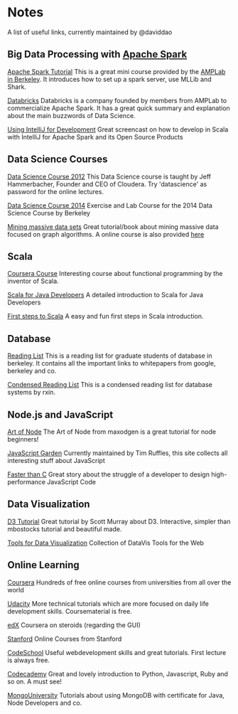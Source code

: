 Notes 
=====
A list of useful links, currently maintained by @daviddao

## Big Data Processing with [Apache Spark](https://spark.apache.org/)

[Apache Spark Tutorial](http://ampcamp.berkeley.edu/big-data-mini-course/index.html)
This is a great mini course provided by the [AMPLab in Berkeley](https://amplab.cs.berkeley.edu/). It introduces how to set up a spark server, use MLLib and Shark.

[Databricks](http://databricks.com/)
Databricks is a company founded by members from AMPLab to commercialize Apache Spark. It has a great quick summary and explanation about the main buzzwords of Data Science.

[Using IntelliJ for Development](http://bdgenomics.org/blog/2014/05/15/up-and-running-with-big-data-genomics/)
Great screencast on how to develop in Scala with IntelliJ for Apache Spark and its Open Source Products

## Data Science Courses

[Data Science Course 2012](http://datascienc.es/schedule/)
This Data Science course is taught by Jeff Hammerbacher, Founder and CEO of Cloudera. Try 'datascience' as password for the online lectures.

[Data Science Course 2014](https://github.com/daviddao/datascience-sp14)
Exercise and Lab Course for the 2014 Data Science Course by Berkeley

[Mining massive data sets](http://www.mmds.org/)
Great tutorial/book about mining massive data focused on graph algorithms.
A online course is also provided [here](https://www.coursera.org/course/mmds)


## Scala

[Coursera Course](https://www.coursera.org/course/progfun)
Interesting course about functional programming by the inventor of Scala.

[Scala for Java Developers](http://docs.scala-lang.org/tutorials/scala-for-java-programmers.html)
A detailed introduction to Scala for Java Developers

[First steps to Scala](http://www.artima.com/scalazine/articles/steps.html)
A easy and fun first steps in Scala introduction.


## Database 

[Reading List](http://www.cs286.net/home/reading-list)
This is a reading list for graduate students of database in berkeley. It contains all the important links to whitepapers from google, berkeley and co.

[Condensed Reading List](https://github.com/daviddao/db-readings)
This is a condensed reading list for database systems by rxin.


## Node.js and JavaScript

[Art of Node](https://github.com/daviddao/art-of-node)
The Art of Node from maxodgen is a great tutorial for node beginners!

[JavaScript Garden](http://bonsaiden.github.io/JavaScript-Garden/)
Currently maintained by Tim Ruffles, this site collects all interesting stuff about JavaScript

[Faster than C](https://github.com/felixge/faster-than-c)
Great story about the struggle of a developer to design high-performance JavaScript Code


## Data Visualization

[D3 Tutorial](http://alignedleft.com/tutorials/d3)
Great tutorial by Scott Murray about D3. Interactive, simpler than mbostocks tutorial and beautiful made.

[Tools for Data Visualization](http://selection.datavisualization.ch/)
Collection of DataVis Tools for the Web

## Online Learning 

[Coursera](http://coursera.org/)
Hundreds of free online courses from universities from all over the world

[Udacity](http://udacity.com/)
More technical tutorials which are more focused on daily life development skills.
Coursematerial is free.

[edX](http://edx.org/)
Coursera on steroids (regarding the GUI)

[Stanford](https://class.stanford.edu/courses)
Online Courses from Stanford

[CodeSchool](https://www.codeschool.com/)
Useful webdevelopment skills and great tutorials. First lecture is always free.

[Codecademy](http://www.codecademy.com/learn)
Great and lovely introduction to Python, Javascript, Ruby and so on. A must see!

[MongoUniversity](https://university.mongodb.com/)
Tutorials about using MongoDB with certificate for Java, Node Developers and co.

